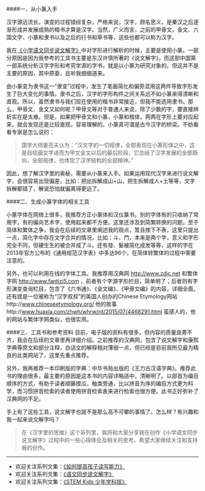 ####一、从小篆入手

汉字源远流长，演变的过程错综复杂，严格来说，汉字，顾名思义，是秦汉之后逐渐形成并发展成熟的楷书才算是汉字。当然，广义而言，之前的甲骨文，金文、六国文字、小篆和隶书以及之后的行书和草书等，这些也都可以称为汉字。

我在[《小学语文同步说文解字》](http://www.jianshu.com/notebooks/6718880/latest)中对字形进行解析的时候，主要是使用小篆。一部分原因是因为我参考的工具书主要是东汉许慎所著的《说文解字》，而这部中国第一部系统分析汉字字形和考究学源的字书，就是以小篆为研究对象的。但这并不是主要的原因，其中原委，且听我细细道来。

由小篆变为隶书这一“隶变”过程中，发生了笔画简化和偏旁混用这两件导致字形发生了巨大变化的事情。隶书之后，汉字的字形构件之间关系远不如小篆来得清晰和直观。所以，虽然隶书与我们现在使用的楷书非常接近，但我不能选用隶书。那么，甲骨文、金文又如何呢？甲骨文等对于普通人来说，除了少数的字，要直接辨析实在是太难。但是，如果把甲骨文和小篆，小篆和楷体，两两在字形上要对应起来，就会发现还是比较直观，容易理解的。小篆真可谓是古今汉字的桥梁。不妨看看专家是怎么说的：


>国学大师姜亮夫认为：“汉文字的一切规律，全部表现在小篆形体之中，这是自绘画文字进而为甲文金文以后的最后阶段，它总结了汉字发展的全部趋向，全部规律，也体现了汉字结构的全部精神。”

因此，想了解汉字里的奥秘，需要从小篆来入手。如果运用现代汉字来进行说文解字，会很容易出现偏差，比如：把出拆解成山+山，把生拆解成人+土等等，文字拆解都错了，解说恐怕就偏离得更远了。

####二、生成小篆字体的相关工具

小篆字体在网络上很多，我推荐方正小篆体和汉仪篆书。别的字体有的只收纳了常用字，有的偏向艺术字，使用起来都不方便。这里还涉及到简繁转换的问题，至于简体和繁体之争，我会在后续的文章里阐述我的观点，暂且按下不表，这里只提出一点，简化字中存在文字合并的情况，比如：斗、鬥，本来是两个字，意义和字形完全不同，但硬生生的被合并成了斗。还有發、髮被简化成发等等，这样的字在2013年官方公布的《通用规范汉字表》中多达96个，在简体转繁体的过程中需要注意的。

另外，也可以利用在线的字体工具。我推荐用汉典网  http://www.zdic.net 和繁体字网 http://www.fantizi5.com ，前者有个字源字形栏目，简单明了；后者则有字形演变查询栏目，包含了《六书通》、《金文编》、《甲骨文编》的内容，详细全面。还有就是一位被称为“汉字叔叔”的美国人创办的Chinese Etymology网站http://www.chineseetymology.org/ 他的故事http://www.huaxia.com/zhwh/whrw/rd/2015/07/4468291.html 蛮感人的，他的网站与繁体字网类似，也很实用。

####三、工具书和参考资料
目前，电子版的资料有很多，但内容的质量良莠不齐，我会在后续的文章里再详细介绍。之前推荐的汉典网，包含了说文解字和康熙字典等原文和部分注释，白话文的解释相对薄弱一点，但已经是目前我所见最为精良的此类网站了，这里先重点推荐。

另外，我再推荐一本印刷版的字典：中华书局出版的《王力古汉语字典》。推荐此书的理由很多，最主要的原因是这本书的内容详略适中，清晰明了。以部首为编目顺序的方式，有助于读者顺藤摸瓜，触类旁通，比以拼音为序的编目方式更为科学，而习惯拼音检索的读者使用拼音检索表来进行检索也很方便。此书正好弥补了汉典网的不足。

手上有了这些工具，说文解字也就不是那么高不可攀的事情了。怎么样？有兴趣和我一起来说文解字吗？

>在《汉字里的思维》这个系列里，我将和大家分享我在创作《小学语文同步说文解字》过程中的一些心得体会及相关的思考。希望大家继续关注和支持我的创作。

-------
* 欢迎关注系列文集：[《如何提高孩子读写能力》](http://www.jianshu.com/nb/8869173)
* 欢迎关注系列文集：[《语文同步说文解字》](http://www.jianshu.com/notebooks/6718880)
* 欢迎关注系列文集：[《STEM Kids 少年学科技》](http://www.jianshu.com/nb/10476879)

